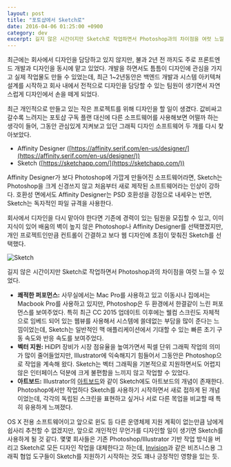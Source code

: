 ```yaml
---
layout: post
title: "포토샵에서 Sketch로"
date: 2016-04-06 01:25:00 +0900
category: dev
excerpt: 길지 않은 시간이지만 Sketch로 작업하면서 Photoshop과의 차이점을 여럿 느낄 수 있었다.
---
```


최근에는 회사에서 디자인을 담당하고 있지 않지만, 불과 2년 전 까지도 주로 프론트엔드 개발과 디자인을 동시에 맡고 있었다. 개발을 하면서도 틈틈이 디자인에 관심을 가지고 실제 작업물도 만들 수 있었는데, 최근 1~2년동안은 백엔드 개발과 시스템 아키텍쳐 설계를 시작하고 회사 내에서 전적으로 디자인을 담당할 수 있는 팀원이 생기면서 자연스럽게 디자인에서 손을 떼게 되었다.

최근 개인적으로 만들고 있는 작은 프로젝트를 위해 디자인을 할 일이 생겼다. 값비싸고 갈수록 느려지는 포토샵 구독 플랜 대신에 다른 소프트웨어를 사용해보면 어떨까 하는 생각이 들어, 그동안 관심있게 지켜보고 있던 그래픽 디자인 소프트웨어 두 개를 다시 찾아보았다.

- Affinity Designer ([https://affinity.serif.com/en-us/designer/](https://affinity.serif.com/en-us/designer/))
- Sketch ([https://sketchapp.com/](https://sketchapp.com/))

Affinity Designer가 보다 Photoshop에 가깝게 만들어진 소프트웨어라면, Sketch는 Photoshop을 크게 신경쓰지 않고 처음부터 새로 제작된 소프트웨어라는 인상이 강하다. 호환성 면에서도 Affinity Designer는 PSD 호환성을 강점으로 내세우는 반면, Sketch는 독자적인 파일 규격을 사용한다.

회사에서 디자인을 다시 맡아야 한다면 기존에 경력이 있는 팀원을 모집할 수 있고, 이미 지식이 있어 배움의 벽이 높지 않은 Photoshop나 Affinity Designer를 선택했겠지만, 개인 프로젝트인만큼 컨트롤이 간결하고 보다 웹 디자인에 초점이 맞춰진 Sketch를 선택했다.

![Sketch](https://cdn.si.mpli.st/2016-04-06-sketch.jpg)

길지 않은 시간이지만 Sketch로 작업하면서 Photoshop과의 차이점을 여럿 느낄 수 있었다.

- **쾌적한 퍼포먼스:** 사무실에서는 Mac Pro를 사용하고 있고 이동시나 집에서는 Macbook Pro를 사용하고 있지만, Photoshop은 두 환경에서 한결같이 느린 퍼포먼스를 보여주었다. 특히 최근 CC 2015 업데이트 이후에는 웰컴 스크린도 자체적으로 임베드 되어 있는 웹뷰를 사용해서 시스템에 쓸데없는 부담을 많이 준다는 느낌이었는데, Sketch는 일반적인 맥 애플리케이션에서 기대할 수 있는 빠른 초기 구동 속도와 반응 속도를 보여주었다.
- **벡터 지원:** HiDPI 장비가 시장 점유율을 높여가면서 픽셀 단위 그래픽 작업의 의미가 많이 줄어들었지만, Illustrator에 익숙해지기 힘들어서 그동안은 Photoshop으로 작업을 계속해 왔다. Sketch는 벡터 그래픽을 기본적으로 지원하면서도 어렵지 않은 인터페이스 덕분에 크게 불편함을 느끼지 않고 작업할 수 있었다.
- **아트보드:** Illustrator의 [아트보드](https://helpx.adobe.com/illustrator/how-to/work-with-artboards.html)와 같이 Sketch에도 아트보드의 개념이 존재한다. Photoshop에서만 작업하다 Sketch를 사용하기 시작하면서 새로 접하게 된 개념이었는데, 각각의 독립된 스크린을 표현하고 싶거나 서로 다른 목업을 비교할 때 특히 유용하게 느껴졌다.


OS X 전용 소프트웨어이고 앞으로 윈도 등 다른 운영체제 지원 계획이 없는만큼 남에게 쉽사리 추천할 수 없겠지만, 앞으로 개인적인 무언가를 디자인할 일이 생기면 Sketch를 사용하게 될 것 같다. 몇몇 회사들은 기존 Photoshop/Illustrator 기반 작업 방식을 버리고 Sketch로 모든 디자인 작업을 대체한다고 하는데, [Invision](https://www.invisionapp.com/)과 같은 비즈니스용 그래픽 협업 도구들이 Sketch를 지원하기 시작하는 것도 꽤나 긍정적인 영향을 있는 듯.
